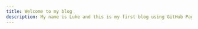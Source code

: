 ```yaml
---
title: Welcome to my blog
description: My name is Luke and this is my first blog using GitHub Pages! I'm excited to see the content that can be generated with these techniques.  Until next time, Luke :)
---
```


